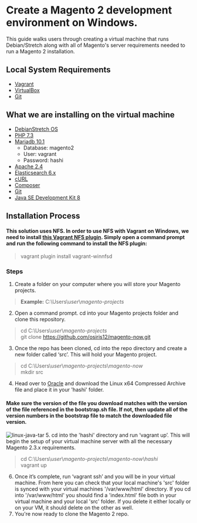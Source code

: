 # Create a Magento 2 development environment on Windows.

This guide walks users through creating a virtual machine that runs Debian/Stretch along with all of Magento's server requirements needed to run a Magento 2 installation.

## Local System Requirements
* [Vagrant](https://www.vagrantup.com/)
* [VirtualBox](https://www.virtualbox.org/)
* [Git](https://git-scm.com/)

## What we are installing on the virtual machine
* [DebianStretch OS](https://wiki.debian.org/DebianStretch)
* [PHP 7.3](https://www.php.net/)
* [Mariadb 10.1](https://mariadb.org/)
  - Database: magento2
  - User: vagrant
  - Password: hashi
* [Apache 2.4](https://httpd.apache.org/)
* [Elasticsearch 6.x](https://www.elastic.co/)
* [cURL](https://curl.se/)
* [Composer](https://getcomposer.org/)
* [Git](https://git-scm.com/)
* [Java SE Development Kit 8](https://www.oracle.com/java/technologies/javase/javase-jdk8-downloads.html)

## Installation Process
#### This solution uses NFS. In order to use NFS with Vagrant on Windows, we need to install [this Vagrant NFS plugin](https://github.com/winnfsd/vagrant-winnfsd). Simply open a command prompt and run the following command to install the NFS plugin: 
> vagrant plugin install vagrant-winnfsd
### Steps
1. Create a folder on your computer where you will store your Magento projects.
> **Example:** C:\Users\\*user*\\*magento-projects*
2. Open a command prompt. cd into your Magento projects folder and clone this repository.
> cd C:\Users\\*user*\\*magento-projects* <br/>
> git clone https://github.com/osiris12/magento-now.git
3. Once the repo has been cloned, cd into the repo directory and create a new folder called ‘src’. This will hold your Magento project.
> cd C:\Users\\*user*\\*magento-projects*\\*magento-now* <br/>
> mkdir src
4. Head over to [Oracle](https://www.oracle.com/java/technologies/javase/javase-jdk8-downloads.html) and download the Linux x64 Compressed Archive file and place it in your 'hashi' folder. 
#### Make sure the version of the file you download matches with the version of the file referenced in the bootstrap.sh file. If not, then update all of the version numbers in the bootstrap file to match the downloaded file version.  
![linux-java-tar](https://user-images.githubusercontent.com/13813761/99601131-6e8d1280-29c4-11eb-86b2-5f08c76ebe5b.PNG)
5. cd into the 'hashi' directory and run ‘vagrant up’. This will begin the setup of your virtual machine server with all the necessary Magento 2.3.x requirements.
> cd C:\Users\\*user*\\*magento-projects*\\*magento-now*\\*hashi* <br/>
> vagrant up
6. Once it’s complete, run ‘vagrant ssh’ and you will be in your virtual machine. From here you can check that your local machine's 'src' folder is synced with your virtual machines '/var/www/html' directory. If you cd into '/var/www/html' you should find a 'index.html' file both in your virtual machine and your local 'src' folder. If you delete it either locally or on your VM, it should delete on the other as well.
7. You're now ready to clone the Magento 2 repo.
